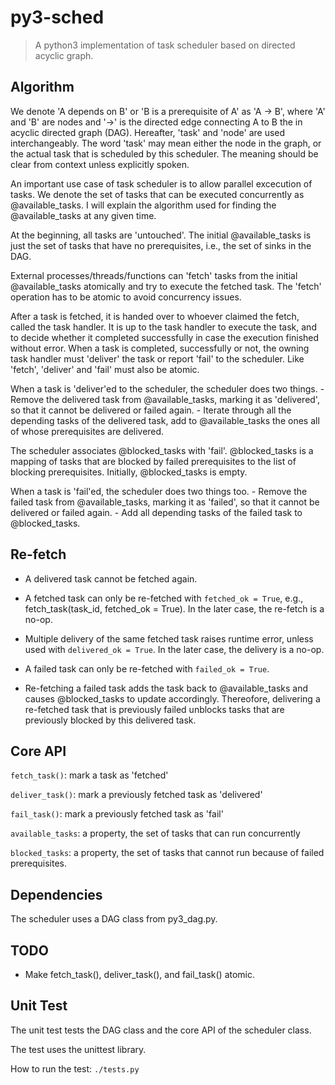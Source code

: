 # py3-sched

> A python3 implementation of task scheduler based on directed acyclic graph.

## Algorithm

We denote 'A depends on B' or 'B is a prerequisite of A' as 'A -> B', where 'A'
and 'B' are nodes and '->' is the directed edge connecting A to B the in acyclic
directed graph (DAG). Hereafter, 'task' and 'node' are used interchangeably. The
word 'task' may mean either the node in the graph, or the actual task that is
scheduled by this scheduler.  The meaning should be clear from context unless
explicitly spoken.

An important use case of task scheduler is to allow parallel excecution of
tasks. We denote the set of tasks that can be executed concurrently as
@available_tasks. I will explain the algorithm used for finding the
@available_tasks at any given time.

At the beginning, all tasks are 'untouched'. The initial @available_tasks is
just the set of tasks that have no prerequisites, i.e., the set of sinks in the
DAG.

External processes/threads/functions can 'fetch' tasks from the initial
@available_tasks atomically and try to execute the fetched task. The 'fetch'
operation has to be atomic to avoid concurrency issues.

After a task is fetched, it is handed over to whoever claimed the fetch, called
the task handler. It is up to the task handler to execute the task, and to
decide whether it completed successfully in case the execution finished without
error. When a task is completed, successfully or not, the owning task handler
must 'deliver' the task or report 'fail' to the scheduler. Like 'fetch',
'deliver' and 'fail' must also be atomic.

When a task is 'deliver'ed to the scheduler, the scheduler does two things.
    - Remove the delivered task from @available_tasks, marking it as
      'delivered', so that it cannot be delivered or failed again.
    - Iterate through all the depending tasks of the delivered task, add to
      @available_tasks the ones all of whose prerequisites are delivered.

The scheduler associates @blocked_tasks with 'fail'. @blocked_tasks is a mapping
of tasks that are blocked by failed prerequisites to the list of blocking
prerequisites. Initially, @blocked_tasks is empty.

When a task is 'fail'ed, the scheduler does two things too.
    - Remove the failed task from @available_tasks, marking it as 'failed', so
      that it cannot be delivered or failed again.
    - Add all depending tasks of the failed task to @blocked_tasks.

## Re-fetch

- A delivered task cannot be fetched again.

- A fetched task can only be re-fetched with `fetched_ok = True`, e.g.,
  fetch_task(task_id, fetched_ok = True). In the later case, the re-fetch
  is a no-op.

- Multiple delivery of the same fetched task raises runtime error, unless
  used with `delivered_ok = True`. In the later case, the delivery is a no-op.

- A failed task can only be re-fetched with `failed_ok = True`.

- Re-fetching a failed task adds the task back to @available_tasks and causes
  @blocked_tasks to update accordingly. Thereofore, delivering a re-fetched task
  that is previously failed unblocks tasks that are previously blocked by this
  delivered task.

## Core API

`fetch_task()`:
        mark a task as 'fetched'

`deliver_task()`:
        mark a previously fetched task as 'delivered'

`fail_task()`:
        mark a previously fetched task as 'fail'

`available_tasks`:
        a property, the set of tasks that can run concurrently

`blocked_tasks`:
        a property, the set of tasks that cannot run because of failed
        prerequisites.

##  Dependencies

The scheduler uses a DAG class from py3_dag.py.

## TODO

- Make fetch_task(), deliver_task(), and fail_task() atomic.

## Unit Test

The unit test tests the DAG class and the core API of the scheduler class.

The test uses the unittest library.

How to run the test:
    `./tests.py`
